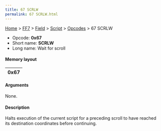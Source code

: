 ```yaml
---
title: 67 SCRLW
permalink: 67 SCRLW.html
---
```


[Home](../../../../Main%20Page.md) > [FF7](../../../../FF7.md) > [Field](../../../Field.md) > [Script](../../Script.md) > [Opcodes](../Opcodes.md) > 67 SCRLW

-   Opcode: **0x67**
-   Short name: **SCRLW**
-   Long name: Wait for scroll

#### Memory layout

| 0x67 |
|------|

#### Arguments

None.

#### Description

Halts execution of the current script for a preceding scroll to have
reached its destination coordinates before continuing.
